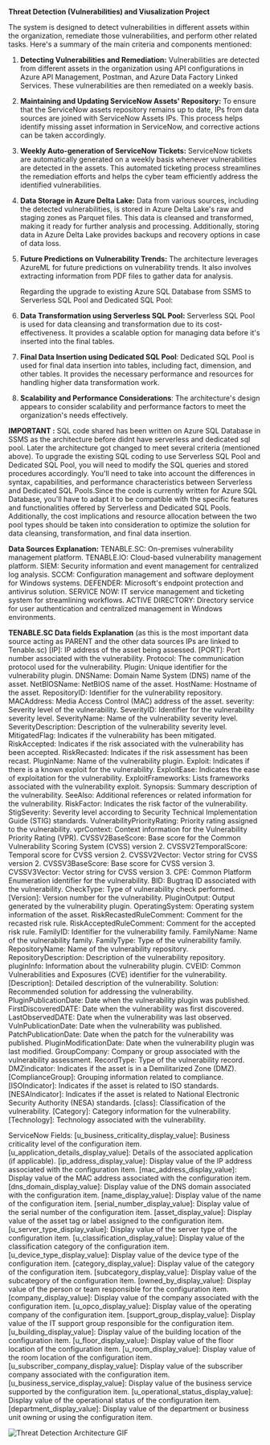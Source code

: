 **Threat Detection (Vulnerabilities) and Viusalization Project**

The system is designed to detect vulnerabilities in different assets within the organization, remediate those vulnerabilities, and perform other related tasks. Here's a summary of the main criteria and components mentioned:
1. **Detecting Vulnerabilities and Remediation:** Vulnerabilities are detected from different assets in the organization using API configurations in Azure API Management, Postman, and Azure Data Factory Linked Services. These vulnerabilities are then remediated on a weekly basis.

2. **Maintaining and Updating ServiceNow Assets' Repository:** To ensure that the ServiceNow assets repository remains up to date, IPs from data sources are joined with ServiceNow Assets IPs. This process helps identify missing asset information in ServiceNow, and corrective actions can be taken accordingly.

3. **Weekly Auto-generation of ServiceNow Tickets:** ServiceNow tickets are automatically generated on a weekly basis whenever vulnerabilities are detected in the assets. This automated ticketing process streamlines the remediation efforts and helps the cyber team efficiently address the identified vulnerabilities.

4. **Data Storage in Azure Delta Lake:** Data from various sources, including the detected vulnerabilities, is stored in Azure Delta Lake's raw and staging zones as Parquet files. This data is cleansed and transformed, making it ready for further analysis and processing. Additionally, storing data in Azure Delta Lake provides backups and recovery options in case of data loss.

5. **Future Predictions on Vulnerability Trends:** The architecture leverages AzureML for future predictions on vulnerability trends. It also involves extracting information from PDF files to gather data for analysis.

   Regarding the upgrade to existing Azure SQL Database from SSMS to Serverless SQL Pool and Dedicated SQL Pool:

6. **Data Transformation using Serverless SQL Pool:** Serverless SQL Pool is used for data cleansing and transformation due to its cost-effectiveness. It provides a scalable option for managing data before it's inserted into the final tables.

7. **Final Data Insertion using Dedicated SQL Pool**: Dedicated SQL Pool is used for final data insertion into tables, including fact, dimension, and other tables. It provides the necessary performance and resources for handling higher data transformation work.

8.	**Scalability and Performance Considerations**: The architecture's design appears to consider scalability and performance factors to meet the organization's needs effectively.

**IMPORTANT :** SQL code shared has been written on Azure SQL Database in SSMS as the architecture before didnt have serverless and dedicated sql pool. Later the architecture got changed to meet several criteria (mentioned above). To upgrade the existing SQL coding to use Serverless SQL Pool and Dedicated SQL Pool, you will need to modify the SQL queries and stored procedures accordingly. You'll need to take into account the differences in syntax, capabilities, and performance characteristics between Serverless and Dedicated SQL Pools.Since the code is currently written for Azure SQL Database, you'll have to adapt it to be compatible with the specific features and functionalities offered by Serverless and Dedicated SQL Pools. Additionally, the cost implications and resource allocation between the two pool types should be taken into consideration to optimize the solution for data cleansing, transformation, and final data insertion.

**Data Sources Explanation:**
TENABLE.SC: On-premises vulnerability management platform.
TENABLE.IO: Cloud-based vulnerability management platform.
SIEM: Security information and event management for centralized log analysis.
SCCM: Configuration management and software deployment for Windows systems.
DEFENDER: Microsoft's endpoint protection and antivirus solution.
SERVICE NOW: IT service management and ticketing system for streamlining workflows.
ACTIVE DIRECTORY: Directory service for user authentication and centralized management in Windows environments.

**TENABLE.SC Data fields Explanation** (as this is the most important data source acting as PARENT and the other data sources IPs are linked to Tenable.sc)
[IP]: IP address of the asset being assessed.
[PORT]: Port number associated with the vulnerability.
Protocol: The communication protocol used for the vulnerability.
Plugin: Unique identifier for the vulnerability plugin.
DNSName: Domain Name System (DNS) name of the asset.
NetBIOSName: NetBIOS name of the asset.
HostName: Hostname of the asset.
RepositoryID: Identifier for the vulnerability repository.
MACAddress: Media Access Control (MAC) address of the asset.
severity: Severity level of the vulnerability.
SeverityID: Identifier for the vulnerability severity level.
SeverityName: Name of the vulnerability severity level.
SeverityDescription: Description of the vulnerability severity level.
MitigatedFlag: Indicates if the vulnerability has been mitigated.
RiskAccepted: Indicates if the risk associated with the vulnerability has been accepted.
RiskRecasted: Indicates if the risk assessment has been recast.
PluginName: Name of the vulnerability plugin.
Exploit: Indicates if there is a known exploit for the vulnerability.
ExploitEase: Indicates the ease of exploitation for the vulnerability.
ExploitFrameworks: Lists frameworks associated with the vulnerability exploit.
Synopsis: Summary description of the vulnerability.
SeeAlso: Additional references or related information for the vulnerability.
RiskFactor: Indicates the risk factor of the vulnerability.
StigSeverity: Severity level according to Security Technical Implementation Guide (STIG) standards.
VulnerabilityPriorityRating: Priority rating assigned to the vulnerability.
vprContext: Context information for the Vulnerability Priority Rating (VPR).
CVSSV2BaseScore: Base score for the Common Vulnerability Scoring System (CVSS) version 2.
CVSSV2TemporalScore: Temporal score for CVSS version 2.
CVSSV2Vector: Vector string for CVSS version 2.
CVSSV3BaseScore: Base score for CVSS version 3.
CVSSV3Vector: Vector string for CVSS version 3.
CPE: Common Platform Enumeration identifier for the vulnerability.
BID: Bugtraq ID associated with the vulnerability.
CheckType: Type of vulnerability check performed.
[Version]: Version number for the vulnerability.
PluginOutput: Output generated by the vulnerability plugin.
OperatingSystem: Operating system information of the asset.
RiskRecastedRuleComment: Comment for the recasted risk rule.
RiskAcceptedRuleComment: Comment for the accepted risk rule.
FamilyID: Identifier for the vulnerability family.
FamilyName: Name of the vulnerability family.
FamilyType: Type of the vulnerability family.
RepositoryName: Name of the vulnerability repository.
RepositoryDescription: Description of the vulnerability repository.
pluginInfo: Information about the vulnerability plugin.
CVEID: Common Vulnerabilities and Exposures (CVE) identifier for the vulnerability.
[Description]: Detailed description of the vulnerability.
Solution: Recommended solution for addressing the vulnerability.
PluginPublicationDate: Date when the vulnerability plugin was published.
FirstDiscoveredDATE: Date when the vulnerability was first discovered.
LastObservedDATE: Date when the vulnerability was last observed.
VulnPublicationDate: Date when the vulnerability was published.
PatchPublicationDate: Date when the patch for the vulnerability was published.
PluginModificationDate: Date when the vulnerability plugin was last modified.
GroupCompany: Company or group associated with the vulnerability assessment.
RecordType: Type of the vulnerability record.
DMZindicator: Indicates if the asset is in a Demilitarized Zone (DMZ).
[ComplianceGroup]: Grouping information related to compliance.
[ISOIndicator]: Indicates if the asset is related to ISO standards.
[NESAIndicator]: Indicates if the asset is related to National Electronic Security Authority (NESA) standards.
[class]: Classification of the vulnerability.
[Category]: Category information for the vulnerability.
[Technology]: Technology associated with the vulnerability.

ServiceNow Fields:
[u_business_criticality_display_value]: Business criticality level of the configuration item.
[u_application_details_display_value]: Details of the associated application (if applicable).
[ip_address_display_value]: Display value of the IP address associated with the configuration item.
[mac_address_display_value]: Display value of the MAC address associated with the configuration item.
[dns_domain_display_value]: Display value of the DNS domain associated with the configuration item.
[name_display_value]: Display value of the name of the configuration item.
[serial_number_display_value]: Display value of the serial number of the configuration item.
[asset_display_value]: Display value of the asset tag or label assigned to the configuration item.
[u_server_type_display_value]: Display value of the server type of the configuration item.
[u_classification_display_value]: Display value of the classification category of the configuration item.
[u_device_type_display_value]: Display value of the device type of the configuration item.
[category_display_value]: Display value of the category of the configuration item.
[subcategory_display_value]: Display value of the subcategory of the configuration item.
[owned_by_display_value]: Display value of the person or team responsible for the configuration item.
[company_display_value]: Display value of the company associated with the configuration item.
[u_opco_display_value]: Display value of the operating company of the configuration item.
[support_group_display_value]: Display value of the IT support group responsible for the configuration item.
[u_building_display_value]: Display value of the building location of the configuration item.
[u_floor_display_value]: Display value of the floor location of the configuration item.
[u_room_display_value]: Display value of the room location of the configuration item.
[u_subscriber_company_display_value]: Display value of the subscriber company associated with the configuration item.
[u_business_service_display_value]: Display value of the business service supported by the configuration item.
[u_operational_status_display_value]: Display value of the operational status of the configuration item.
[department_display_value]: Display value of the department or business unit owning or using the configuration item.


![Threat Detection Architecture GIF](https://github.com/DataTech-Solutions/Threat-Detection-and-Visualization/assets/140796709/a2e40746-7389-4f29-a778-63b1fdd168cd)



